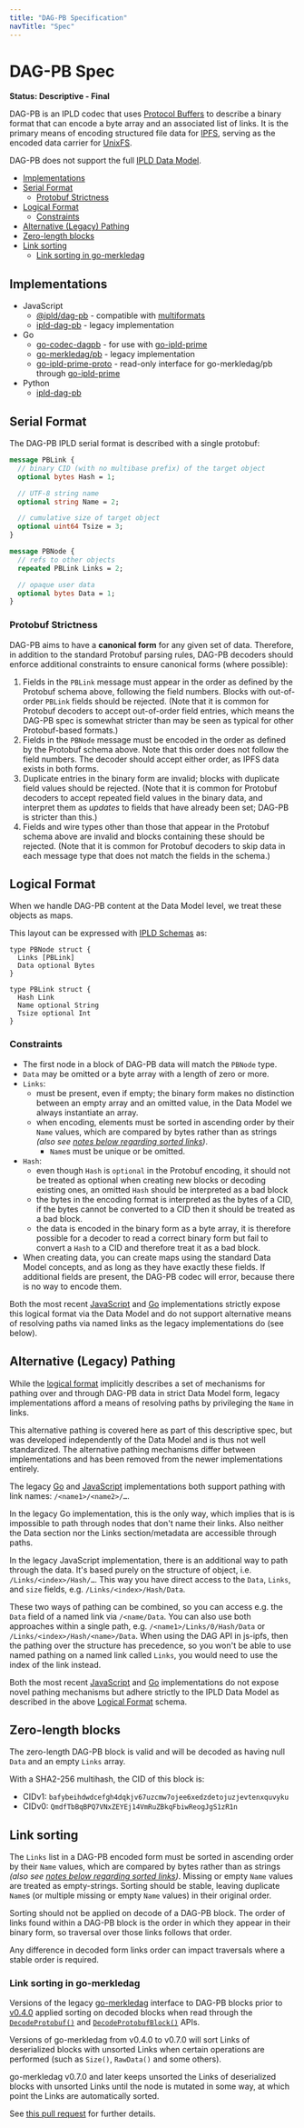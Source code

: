 ```yaml
---
title: "DAG-PB Specification"
navTitle: "Spec"
---
```


# DAG-PB Spec

**Status: Descriptive - Final**

DAG-PB is an IPLD codec that uses [Protocol Buffers](https://developers.google.com/protocol-buffers/) to describe a binary format that can encode a byte array and an associated list of links. It is the primary means of encoding structured file data for [IPFS](https://ipfs.io/), serving as the encoded data carrier for [UnixFS](https://docs.ipfs.io/concepts/file-systems/#unix-file-system-unixfs).

DAG-PB does not support the full [IPLD Data Model](/docs/data-model/).

* [Implementations](#implementations)
* [Serial Format](#serial-format)
  * [Protobuf Strictness](#protobuf-strictness)
* [Logical Format](#logical-format)
  * [Constraints](#constraints)
* [Alternative (Legacy) Pathing](#alternative-legacy-pathing)
* [Zero-length blocks](#zero-length-blocks)
* [Link sorting](#link-sorting)
  * [Link sorting in go-merkledag](#link-sorting-in-go-merkledag)

## Implementations

* JavaScript
  - [@ipld/dag-pb](https://github.com/ipld/js-dag-pb) - compatible with [multiformats](https://github.com/multiformats/js-multiformats)
  - [ipld-dag-pb](https://github.com/ipld/js-ipld-dag-pb) - legacy implementation
* Go
  - [go-codec-dagpb](https://github.com/ipld/go-codec-dagpb) - for use with [go-ipld-prime](https://github.com/ipld/go-ipld-prime)
  - [go-merkledag/pb](https://github.com/ipfs/go-merkledag/tree/master/pb) - legacy implementation
  - [go-ipld-prime-proto](https://github.com/ipld/go-ipld-prime-proto) - read-only interface for go-merkledag/pb through [go-ipld-prime](https://github.com/ipld/go-ipld-prime)
* Python
  - [ipld-dag-pb](https://github.com/storacha/py-ipld-dag-pb)

## Serial Format

The DAG-PB IPLD serial format is described with a single protobuf:

```protobuf
message PBLink {
  // binary CID (with no multibase prefix) of the target object
  optional bytes Hash = 1;

  // UTF-8 string name
  optional string Name = 2;

  // cumulative size of target object
  optional uint64 Tsize = 3;
}

message PBNode {
  // refs to other objects
  repeated PBLink Links = 2;

  // opaque user data
  optional bytes Data = 1;
}
```

### Protobuf Strictness

DAG-PB aims to have a **canonical form** for any given set of data. Therefore, in addition to the standard Protobuf parsing rules, DAG-PB decoders should enforce additional constraints to ensure canonical forms (where possible):

1. Fields in the `PBLink` message must appear in the order as defined by the Protobuf schema above, following the field numbers. Blocks with out-of-order `PBLink` fields should be rejected.  (Note that it is common for Protobuf decoders to accept out-of-order field entries, which means the DAG-PB spec is somewhat stricter than may be seen as typical for other Protobuf-based formats.)
2. Fields in the `PBNode` message must be encoded in the order as defined by the Protobuf schema above. Note that this order does not follow the field numbers. The decoder should accept either order, as IPFS data exists in both forms.
3. Duplicate entries in the binary form are invalid; blocks with duplicate field values should be rejected. (Note that it is common for Protobuf decoders to accept repeated field values in the binary data, and interpret them as _updates_ to fields that have already been set; DAG-PB is stricter than this.)
4. Fields and wire types other than those that appear in the Protobuf schema above are invalid and blocks containing these should be rejected. (Note that it is common for Protobuf decoders to skip data in each message type that does not match the fields in the schema.)

## Logical Format

When we handle DAG-PB content at the Data Model level, we treat these objects as maps.

This layout can be expressed with [IPLD Schemas](/docs/schemas/) as:

```ipldsch
type PBNode struct {
  Links [PBLink]
  Data optional Bytes
}

type PBLink struct {
  Hash Link
  Name optional String
  Tsize optional Int
}
```

### Constraints

* The first node in a block of DAG-PB data will match the `PBNode` type.
* `Data` may be omitted or a byte array with a length of zero or more.
* `Links`:
  * must be present, even if empty; the binary form makes no distinction between an empty array and an omitted value, in the Data Model we always instantiate an array.
  * when encoding, elements must be sorted in ascending order by their `Name` values, which are compared by bytes rather than as strings *(also see [notes below regarding sorted links](#link-sorting))*.
	* `Name`s must be unique or be omitted.
* `Hash`:
  * even though `Hash` is `optional` in the Protobuf encoding, it should not be treated as optional when creating new blocks or decoding existing ones, an omitted `Hash` should be interpreted as a bad block
  * the bytes in the encoding format is interpreted as the bytes of a CID, if the bytes cannot be converted to a CID then it should be treated as a bad block.
  * the data is encoded in the binary form as a byte array, it is therefore possible for a decoder to read a correct binary form but fail to convert a `Hash` to a CID and therefore treat it as a bad block.
* When creating data, you can create maps using the standard Data Model concepts, and as long as they have exactly these fields. If additional fields are present, the DAG-PB codec will error, because there is no way to encode them.

Both the most recent [JavaScript](https://github.com/ipld/js-dag-pb) and [Go](https://github.com/ipld/go-codec-dagpb) implementations strictly expose this logical format via the Data Model and do not support alternative means of resolving paths via named links as the legacy implementations do (see below).

## Alternative (Legacy) Pathing

While the [logical format](#logical-format) implicitly describes a set of mechanisms for pathing over and through DAG-PB data in strict Data Model form, legacy implementations afford a means of resolving paths by privileging the `Name` in links.

This alternative pathing is covered here as part of this descriptive spec, but was developed independently of the Data Model and is thus not well standardized.
The alternative pathing mechanisms differ between implementations and has been removed from the newer implementations entirely.

The legacy [Go](https://github.com/ipfs/go-merkledag/tree/master/pb) and [JavaScript](https://github.com/ipld/js-ipld-dag-pb) implementations both support pathing with link names: `/<name1>/<name2>/…`.

In the legacy Go implementation, this is the only way, which implies that is is impossible to path through nodes that don't name their links. Also neither the Data section nor the Links section/metadata are accessible through paths.

In the legacy JavaScript implementation, there is an additional way to path through the data. It's based purely on the structure of object, i.e. `/Links/<index>/Hash/…`. This way you have direct access to the `Data`, `Links`, and `size` fields, e.g. `/Links/<index>/Hash/Data`.

These two ways of pathing can be combined, so you can access e.g. the `Data` field of a named link via `/<name/Data`. You can also use both approaches within a single path, e.g. `/<name1>/Links/0/Hash/Data` or `/Links/<index>/Hash/<name>/Data`. When using the DAG API in js-ipfs, then the pathing over the structure has precedence, so you won't be able to use named pathing on a named link called `Links`, you would need to use the index of the link instead.

Both the most recent [JavaScript](https://github.com/ipld/js-dag-pb) and [Go](https://github.com/ipld/go-codec-dagpb) implementations do not expose novel pathing mechanisms but adhere strictly to the IPLD Data Model as described in the above [Logical Format](#logical-format) schema.

## Zero-length blocks

The zero-length DAG-PB block is valid and will be decoded as having null `Data` and an empty `Links` array.

With a SHA2-256 multihash, the CID of this block is:

* CIDv1: `bafybeihdwdcefgh4dqkjv67uzcmw7ojee6xedzdetojuzjevtenxquvyku`
* CIDv0: `QmdfTbBqBPQ7VNxZEYEj14VmRuZBkqFbiwReogJgS1zR1n`

## Link sorting

The `Links` list in a DAG-PB encoded form must be sorted in ascending order by their `Name` values, which are compared by bytes rather than as strings *(also see [notes below regarding sorted links](#link-sorting))*. Missing or empty `Name` values are treated as empty-strings. Sorting should be stable, leaving duplicate `Name`s (or multiple missing or empty `Name` values) in their original order.

Sorting should not be applied on decode of a DAG-PB block. The order of links found within a DAG-PB block is the order in which they appear in their binary form, so traversal over those links follows that order.

Any difference in decoded form links order can impact traversals where a stable order is required.

### Link sorting in go-merkledag

Versions of the legacy [go-merkledag](https://github.com/ipfs/go-merkledag) interface to DAG-PB blocks prior to [v0.4.0](https://github.com/ipfs/go-merkledag/releases/tag/v0.4.0) applied sorting on decoded blocks when read through the [`DecodeProtobuf()`](https://pkg.go.dev/github.com/ipfs/go-merkledag#DecodeProtobuf) and [`DecodeProtobufBlock()`](https://pkg.go.dev/github.com/ipfs/go-merkledag#DecodeProtobufBlock) APIs.

Versions of go-merkledag from v0.4.0 to v0.7.0 will sort Links of deserialized blocks with unsorted Links when certain operations are performed (such as `Size()`, `RawData()` and some others).

go-merkledag v0.7.0 and later keeps unsorted the Links of deserialized blocks with unsorted Links until the node is mutated in some way, at which point the Links are automatically sorted.

See [this pull request](https://github.com/ipfs/go-merkledag/pull/87) for further details.
